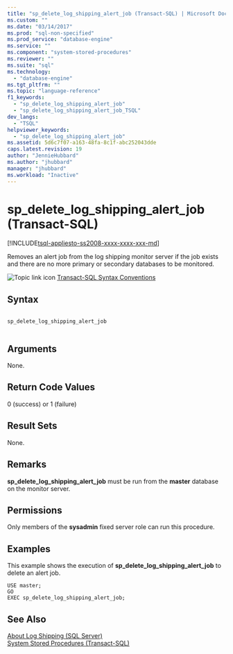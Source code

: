 ```yaml
---
title: "sp_delete_log_shipping_alert_job (Transact-SQL) | Microsoft Docs"
ms.custom: ""
ms.date: "03/14/2017"
ms.prod: "sql-non-specified"
ms.prod_service: "database-engine"
ms.service: ""
ms.component: "system-stored-procedures"
ms.reviewer: ""
ms.suite: "sql"
ms.technology: 
  - "database-engine"
ms.tgt_pltfrm: ""
ms.topic: "language-reference"
f1_keywords: 
  - "sp_delete_log_shipping_alert_job"
  - "sp_delete_log_shipping_alert_job_TSQL"
dev_langs: 
  - "TSQL"
helpviewer_keywords: 
  - "sp_delete_log_shipping_alert_job"
ms.assetid: 5d6c7f07-a163-48fa-8c1f-abc252043dde
caps.latest.revision: 19
author: "JennieHubbard"
ms.author: "jhubbard"
manager: "jhubbard"
ms.workload: "Inactive"
---
```

# sp_delete_log_shipping_alert_job (Transact-SQL)
[!INCLUDE[tsql-appliesto-ss2008-xxxx-xxxx-xxx-md](../../includes/tsql-appliesto-ss2008-xxxx-xxxx-xxx-md.md)]

  Removes an alert job from the log shipping monitor server if the job exists and there are no more primary or secondary databases to be monitored.  
  
 ![Topic link icon](../../database-engine/configure-windows/media/topic-link.gif "Topic link icon") [Transact-SQL Syntax Conventions](../../t-sql/language-elements/transact-sql-syntax-conventions-transact-sql.md)  
  
## Syntax  
  
```  
  
sp_delete_log_shipping_alert_job  
  
```  
  
## Arguments  
 None.  
  
## Return Code Values  
 0 (success) or 1 (failure)  
  
## Result Sets  
 None.  
  
## Remarks  
 **sp_delete_log_shipping_alert_job** must be run from the **master** database on the monitor server.  
  
## Permissions  
 Only members of the **sysadmin** fixed server role can run this procedure.  
  
## Examples  
 This example shows the execution of **sp_delete_log_shipping_alert_job** to delete an alert job.  
  
```  
USE master;  
GO  
EXEC sp_delete_log_shipping_alert_job;  
```  
  
## See Also  
 [About Log Shipping &#40;SQL Server&#41;](../../database-engine/log-shipping/about-log-shipping-sql-server.md)   
 [System Stored Procedures &#40;Transact-SQL&#41;](../../relational-databases/system-stored-procedures/system-stored-procedures-transact-sql.md)  
  
  
